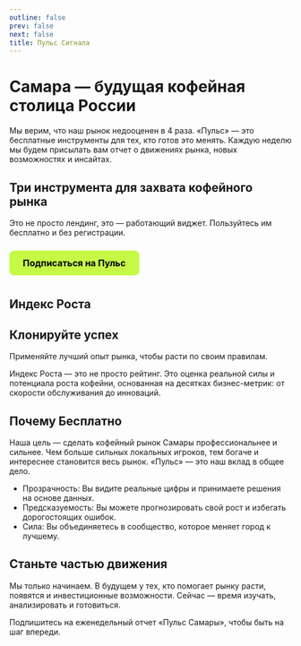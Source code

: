 ```yaml
---
outline: false
prev: false
next: false
title: Пульс Сигнала
---
```


# Самара — будущая кофейная столица России

Мы верим, что наш рынок недооценен в 4 раза. «Пульс» — это бесплатные инструменты для тех, кто готов это менять. Каждую неделю мы будем присылать вам отчет о движениях рынка, новых возможностях и инсайтах.

## Три инструмента для захвата кофейного рынка

Это не просто лендинг, это — работающий виджет. Пользуйтесь им бесплатно и без регистрации.

<div class="button-group">
  <a href="/brew/membership" class="btn btn-primary" rel="noopener noreferrer">Подписаться на Пульс</a>
</div>

<style>
/* --- ОБЩИЕ СТИЛИ ДЛЯ ВСЕХ КНОПОК --- */
.btn {
  display: inline-block;
  padding: 12px 24px;
  border-radius: 8px;
  font-weight: 700;
  font-size: 16px;
  text-align: center;
  text-decoration: none;
  transition: all 0.3s ease;
  cursor: pointer;
  border: none;
  margin: 10px 0;
}

.btn:hover {
  transform: translateY(-2px);
  text-decoration: none !important;
}

/* --- СТИЛЬ ОСНОВНОЙ КНОПКИ (ЯРКАЯ) --- */
.btn-primary {
  background-color: #C5F946; /* Яркий лаймовый */
  color: #000 !important;
}

.btn-primary:hover {
  background-color: #347b6c; /* Темный при наведении */
  color: white !important;
}

/* --- Контейнер для отдельной кнопки --- */
.start-button-container {
  margin: 20px 0;
  text-align: left;
}

.start-button-container .btn {
  display: inline-block;
  margin: 0;
}
</style>


<IndexPlans />

## Индекс Роста

<IndexAbout />

## Клонируйте успех

Применяйте лучший опыт рынка, чтобы расти по своим правилам.

<BrandCards />

Индекс Роста — это не просто рейтинг. Это оценка реальной силы и потенциала роста кофейни, основанная на десятках бизнес-метрик: от скорости обслуживания до инноваций.

## Почему Бесплатно

Наша цель — сделать кофейный рынок Самары профессиональнее и сильнее. Чем больше сильных локальных игроков, тем богаче и интереснее становится весь рынок. «Пульс» — это наш вклад в общее дело.

- Прозрачность: Вы видите реальные цифры и принимаете решения на основе данных.
- Предсказуемость: Вы можете прогнозировать свой рост и избегать дорогостоящих ошибок.
- Сила: Вы объединяетесь в сообщество, которое меняет город к лучшему.

## Станьте частью движения

Мы только начинаем. В будущем у тех, кто помогает рынку расти, появятся и инвестиционные возможности. Сейчас — время изучать, анализировать и готовиться.

Подпишитесь на еженедельный отчет «Пульс Самары», чтобы быть на шаг впереди.

<PulseSubscribeBanner />
